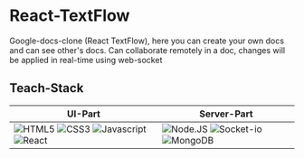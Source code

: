 # React-TextFlow


Google-docs-clone (React TextFlow), here you can create your own docs and can see other's  docs. Can collaborate remotely in a doc, changes will be applied in real-time using web-socket



## Teach-Stack
| UI-Part | Server-Part |
|---------|--------------|
|![HTML5](https://img.shields.io/badge/HTML5-E34F26?style=for-the-badge&logo=html5&logoColor=white) ![CSS3](https://img.shields.io/badge/CSS3-1572B6?style=for-the-badge&logo=css3&logoColor=white) ![Javascript](https://img.shields.io/badge/JavaScript-323330?style=for-the-badge&logo=javascript&logoColor=F7DF1E) ![React](https://img.shields.io/badge/React-20232A?style=for-the-badge&logo=react&logoColor=61DAFB)| ![Node.JS](https://img.shields.io/badge/Node.js-339933?style=for-the-badge&logo=nodedotjs&logoColor=white) ![Socket-io](https://img.shields.io/badge/Socket.io-010101?&style=for-the-badge&logo=Socket.io&logoColor=white) ![MongoDB](https://img.shields.io/badge/MongoDB-4EA94B?style=for-the-badge&logo=mongodb&logoColor=white)|

<!--
## Deployments
|FRONTEND|BACKEND|DATABASE|
|--------|-------|--------|
|![vercel](https://img.shields.io/badge/Vercel-000000?style=for-the-badge&logo=vercel&logoColor=white)|![Render](https://img.shields.io/badge/Render-46E3B7?style=for-the-badge&logo=render&logoColor=white)|![MongoDB](https://img.shields.io/badge/MongoDB-4EA94B?style=for-the-badge&logo=mongodb&logoColor=white)


## Pages
### :small_blue_diamond: Sign-up Page
Sign-up by providing a unique username, your email & password

----
![signup](https://github.com/Atanu8250/Google-docs-clone/assets/94675329/694c4e2d-d39c-4a08-8006-31d2e28c95b4)


### :small_blue_diamond: Sign-in Page
Sign-in with your unique credentails [email, password]

----
![login](https://github.com/Atanu8250/Google-docs-clone/assets/94675329/627c8329-4a6a-4742-921e-d4df9aff86a8)



### :small_blue_diamond: Home Page
After successfully authenticated you will be redirected to HOME page, there you will see the list of public documents.

----
![home](https://github.com/Atanu8250/Google-docs-clone/assets/94675329/745b7985-9d09-4f11-aaa4-f5b1a60a3598)


### :small_blue_diamond: Create Document
Create document by providing the name

----
![create-doc](https://github.com/Atanu8250/Google-docs-clone/assets/94675329/fcbda199-9d20-4982-87d3-417e3468b283)


### :small_blue_diamond: My-applications
Checkout your own private and public applications

----
![my-docs](https://github.com/Atanu8250/Google-docs-clone/assets/94675329/fc97cb27-7b39-4f0e-9084-6a951b1cd5a0)


### :small_blue_diamond: Single Document
Edit and see single doc, edit only if it's your

----
![single-doc](https://github.com/Atanu8250/Google-docs-clone/assets/94675329/3e83a666-3441-42e4-97b2-ae1e64eff392)





---

## API Routes

The following table lists the available API routes and their descriptions:

| Route | Method | Description |
|-------|-------------|----------|
| auth/signup/ | `POST` | Register user's data in Database |
| auth/signin/ | `POST` | By checking user's credentials allow them to log-in in the web-applicattion |
| profile/ | `PATCH` |	Update logged-in user's profile |
| docs/ | `GET` |	Get all public docs |
| docs/user | `GET` |	Get all docs for the logged-in user |
| docs/ | `POST` | Post / Create document |
| docs/:docId | `PATCH` | Update specific doc's details and allowed only for the author |
| docs/:docId | `DELETE` | Delete specific doc and allowed only for the author |

Thank you 💙-->
